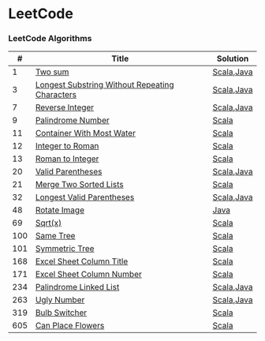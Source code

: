 LeetCode
========

### LeetCode Algorithms

| # | Title | Solution | 
|---| ----- | -------- | 
|   1|[Two sum](https://leetcode.com/problems/two-sum/)|[Scala](src/solutions/scala/N1TwoSum.scala),[Java](src/solutions/java/N1TwoSum.java)|
|   3|[Longest Substring Without Repeating Characters](https://leetcode.com/longest-substring-without-repeating-characters/)|[Scala](src/solutions/scala/N3LongestSubstring.scala),[Java](src/solutions/java/N3LongestSubstring.java)|
|   7|[Reverse Integer](https://leetcode.com/problems/reverse-integer/)|[Scala](src/solutions/scala/N7ReverseInteger.scala),[Java](src/solutions/java/N7ReverseInteger.java)|
|   9|[Palindrome Number](https://leetcode.com/problems/palindrome-number/)|[Scala](src/solutions/scala/N9PalindromeNumber.scala)|
|  11|[Container With Most Water](https://leetcode.com/problems/container-with-most-water/)|[Scala](src/solutions/scala/N11ContainerWithMostWater.scala)|
|  12|[Integer to Roman](https://leetcode.com/problems/integer-to-roman/)|[Scala](src/solutions/scala/N12N13Roman.scala)|
|  13|[Roman to Integer](https://leetcode.com/problems/roman-to-integer/)|[Scala](src/solutions/scala/N12N13Roman.scala)|
|  20|[Valid Parentheses](https://leetcode.com/problems/valid-parentheses/)|[Scala](src/solutions/scala/N20N32Parentheses.scala),[Java](src/solutions/java/N20N32Parentheses.java)|
|  21|[Merge Two Sorted Lists](https://leetcode.com/problems/merge-two-sorted-lists/)|[Scala](src/solutions/scala/N21MergeTwoSortedLists.scala)|
|  32|[Longest Valid Parentheses](https://leetcode.com/problems/longest-valid-parentheses)|[Scala](src/solutions/scala/N20N32Parentheses.scala),[Java](src/solutions/java/N20N32Parentheses.java)|
|  48|[Rotate Image](https://leetcode.com/problems/rotate-image/)|[Java](src/solutions/java/N48RotateImage.java)|
|  69|[Sqrt(x)](https://leetcode.com/problems/sqrtx/)|[Scala](src/solutions/scala/N69Sqrtx.scala)|
| 100|[Same Tree](https://leetcode.com/problems/same-tree/)|[Scala](src/solutions/scala/N100N101Tree.scala)|
| 101|[Symmetric Tree](https://leetcode.com/problems/symmetric-tree/)|[Scala](src/solutions/scala/N100N101Tree.scala)|
| 168|[Excel Sheet Column Title](https://leetcode.com/problems/excel-sheet-column-title/)|[Scala](src/solutions/scala/N168N171ExcelColumn.scala)|
| 171|[Excel Sheet Column Number](https://leetcode.com/problems/excel-sheet-column-number/)|[Scala](src/solutions/scala/N168N171ExcelColumn.scala)|
| 234|[Palindrome Linked List](https://leetcode.com/problems/palindrome-linked-list/)|[Scala](src/solutions/scala/N234PalindromeLinkedList.scala),[Java](src/solutions/java/N234PalindromeLinkedList.java)|
| 263|[Ugly Number](https://leetcode.com/problems/ugly-number/)|[Scala](src/solutions/scala/N263UglyNumber.scala),[Java](src/solutions/java/N263UglyNumber.java)|
| 319|[Bulb Switcher](https://leetcode.com/problems/bulb-switcher/)|[Scala](src/solutions/scala/N319BulbSwitcher.scala)|
| 605|[Can Place Flowers](https://leetcode.com/problems/can-place-flowers/)|[Scala](src/solutions/scala/N605CanPlaceFlowers.scala)|
